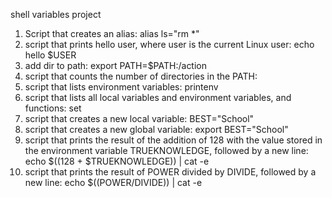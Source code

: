 shell variables project
1. Script that creates an alias: alias ls="rm *"
2. script that prints hello user, where user is the current Linux user: echo hello $USER
3. add dir to path: export PATH=$PATH:/action
4. script that counts the number of directories in the PATH:
5. script that lists environment variables: printenv
6. script that lists all local variables and environment variables, and functions: set
7. script that creates a new local variable: BEST="School"
8. script that creates a new global variable: export BEST="School"
9. script that prints the result of the addition of 128 with the value stored in the environment variable TRUEKNOWLEDGE, followed by a new line: echo $((128 + $TRUEKNOWLEDGE)) | cat -e
10. script that prints the result of POWER divided by DIVIDE, followed by a new line: echo $((POWER/DIVIDE)) | cat -e
